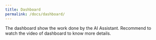 ```yaml
---
title: Dashboard
permalink: /docs/dashboard/
---
```


The dashboard show the work done by the AI Assistant. Recommend to watch the video of dashboard to know more details.
